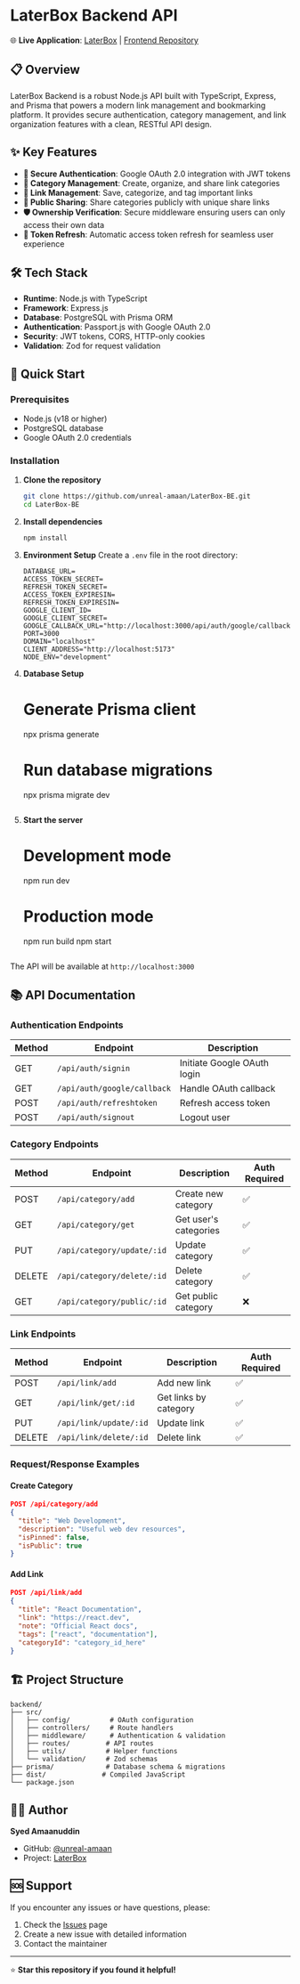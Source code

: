# LaterBox Backend API

🌐 **Live Application**:    [LaterBox](https://laterbox-fe.netlify.app) | 
                            [Frontend Repository](https://github.com/unreal-amaan/LaterBox-FE)

## 📋 Overview

LaterBox Backend is a robust Node.js API built with TypeScript, Express, and Prisma that powers a modern link management and bookmarking platform. It provides secure authentication, category management, and link organization features with a clean, RESTful API design.

## ✨ Key Features

- **🔐 Secure Authentication**: Google OAuth 2.0 integration with JWT tokens
- **📁 Category Management**: Create, organize, and share link categories
- **🔗 Link Management**: Save, categorize, and tag important links
- **👥 Public Sharing**: Share categories publicly with unique share links
- **🛡️ Ownership Verification**: Secure middleware ensuring users can only access their own data
- **🔄 Token Refresh**: Automatic access token refresh for seamless user experience

## 🛠️ Tech Stack

- **Runtime**: Node.js with TypeScript
- **Framework**: Express.js
- **Database**: PostgreSQL with Prisma ORM
- **Authentication**: Passport.js with Google OAuth 2.0
- **Security**: JWT tokens, CORS, HTTP-only cookies
- **Validation**: Zod for request validation

## 🚀 Quick Start

### Prerequisites

- Node.js (v18 or higher)
- PostgreSQL database
- Google OAuth 2.0 credentials

### Installation

1. **Clone the repository**
   ```bash
   git clone https://github.com/unreal-amaan/LaterBox-BE.git
   cd LaterBox-BE
   ```

2. **Install dependencies**
   ```bash
   npm install
   ```

3. **Environment Setup**
   Create a `.env` file in the root directory:
    ```env
   DATABASE_URL=
   ACCESS_TOKEN_SECRET=
   REFRESH_TOKEN_SECRET=
   ACCESS_TOKEN_EXPIRESIN=
   REFRESH_TOKEN_EXPIRESIN=
   GOOGLE_CLIENT_ID=
   GOOGLE_CLIENT_SECRET=
   GOOGLE_CALLBACK_URL="http://localhost:3000/api/auth/google/callback"
   PORT=3000
   DOMAIN="localhost"
   CLIENT_ADDRESS="http://localhost:5173"
   NODE_ENV="development"
    ```

4. **Database Setup**

   # Generate Prisma client
   npx prisma generate
   
   # Run database migrations
   npx prisma migrate dev
   ```

5. **Start the server**

   # Development mode
   npm run dev
   
   # Production mode
   npm run build
   npm start
   ```

The API will be available at `http://localhost:3000`

## 📚 API Documentation

### Authentication Endpoints

| Method | Endpoint | Description |
|--------|----------|-------------|
| GET | `/api/auth/signin` | Initiate Google OAuth login |
| GET | `/api/auth/google/callback` | Handle OAuth callback |
| POST | `/api/auth/refreshtoken` | Refresh access token |
| POST | `/api/auth/signout` | Logout user |

### Category Endpoints

| Method | Endpoint | Description | Auth Required |
|--------|----------|-------------|---------------|
| POST | `/api/category/add` | Create new category | ✅ |
| GET | `/api/category/get` | Get user's categories | ✅ |
| PUT | `/api/category/update/:id` | Update category | ✅ |
| DELETE | `/api/category/delete/:id` | Delete category | ✅ |
| GET | `/api/category/public/:id` | Get public category | ❌ |

### Link Endpoints

| Method | Endpoint | Description | Auth Required |
|--------|----------|-------------|---------------|
| POST | `/api/link/add` | Add new link | ✅ |
| GET | `/api/link/get/:id` | Get links by category | ✅ |
| PUT | `/api/link/update/:id` | Update link | ✅ |
| DELETE | `/api/link/delete/:id` | Delete link | ✅ |

### Request/Response Examples

#### Create Category
```json
POST /api/category/add
{
  "title": "Web Development",
  "description": "Useful web dev resources",
  "isPinned": false,
  "isPublic": true
}
```

#### Add Link
```json
POST /api/link/add
{
  "title": "React Documentation",
  "link": "https://react.dev",
  "note": "Official React docs",
  "tags": ["react", "documentation"],
  "categoryId": "category_id_here"
}
```

## 🏗️ Project Structure

```
backend/
├── src/
│   ├── config/          # OAuth configuration
│   ├── controllers/     # Route handlers
│   ├── middleware/      # Authentication & validation
│   ├── routes/         # API routes
│   ├── utils/          # Helper functions
│   └── validation/     # Zod schemas
├── prisma/             # Database schema & migrations
├── dist/              # Compiled JavaScript
└── package.json
```

## 👨‍💻 Author

**Syed Amaanuddin**
- GitHub: [@unreal-amaan](https://github.com/unreal-amaan)
- Project: [LaterBox](https://laterbox-fe.netlify.app)

## 🆘 Support

If you encounter any issues or have questions, please:

1. Check the [Issues](https://github.com/unreal-amaan/LaterBox-BE/issues) page
2. Create a new issue with detailed information
3. Contact the maintainer

---

⭐ **Star this repository if you found it helpful!**